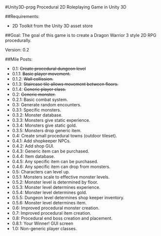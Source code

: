 #Unity3D-prpg
Procedural 2D Roleplaying Game in Unity 3D

##Requirements:
- 2D Toolkit from the Unity 3D asset store

##Goal:
The goal of this game is to create a Dragon Warrior 3 style 2D RPG procedurally.

Version: 0.2

##Mile Posts:
- 0.1: ~~Create procedural dungeon level~~
-   0.1.1: ~~Basic player movement.~~
-	0.1.2: ~~Wall collission.~~
-	0.1.3: ~~Staircase tile allows movement between floors.~~
-	0.1.4: ~~Generic player class.~~
- 0.2: ~~Generic monster.~~
-	0.2.1: Basic combat system.
- 0.3: Generate random encounters.
-	0.3.1: Specific monsters.
-	0.3.2: Monster database.
-	0.3.3: Monsters give static experience.
-	0.3.4: Monsters give static gold.
-	0.3.5: Monsters drop generic item.
- 0.4: Create small procedural towns (outdoor tileset).
-	0.4.1: Add shopkeeper NPCs.
-	0.4.2: Add shop GUI.
-	0.4.3: Generic item can be purchased.
-	0.4.4: Item database.
-	0.4.5: Any specific item can be purchased.
-	0.4.6: Any specific item can drop from monsters.
- 0.5: Characters can level up.
-	0.5.1: Monsters scale to effective monster levels.
-	0.5.2: Monster level is determined by floor.
-	0.5.3: Monster level determines experience.
-	0.5.4: Monster level determines gold.
-	0.5.5: Dungeon level determines shop keeper inventory.
-	0.5.6: Monster level determines item.
- 0.6: Improved procedural monster creation.
- 0.7: Improved procedural item creation.
- 0.8: Procedural end boss creation and placement.
-	0.8.1: Your Winner! GUI screen
- 1.0: Non-generic player classes.
